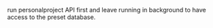 run personalproject API first and leave running in background to have access to the preset database.
